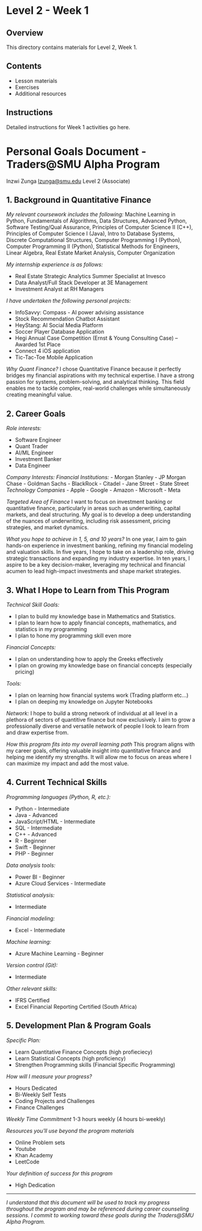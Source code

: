 # Level 2 - Week 1

## Overview

This directory contains materials for Level 2, Week 1.

## Contents

- Lesson materials
- Exercises
- Additional resources

## Instructions

Detailed instructions for Week 1 activities go here. 

# Personal Goals Document - Traders@SMU Alpha Program

Inzwi Zunga
Izunga@smu.edu
Level 2 (Associate)

## 1. Background in Quantitative Finance

*My relevant coursework includes the following:* 
Machine Learning in Python, Fundamentals of Algorithms, Data Structures, Advanced Python, Software Testing/Qual Assurance, Principles of Computer Science II (C++), Principles of Computer Science I (Java), Intro to Database Systems, Discrete Computational Structures, Computer Programming I (Python), Computer Programming II (Python), Statistical Methods for Engineers, Linear Algebra, Real Estate Market Analysis, Computer Organization

*My internship experience is as follows:*
- Real Estate Strategic Analytics Summer Specialist at Invesco
- Data Analyst/Full Stack Developer at 3E Management
- Investment Analyst at RH Managers

*I have undertaken the following personal projects:* 
- InfoSavvy: Compass - AI power advising assistance
- Stock Recommendation Chatbot Assistant 
- HeyStang: AI Social Media Platform
- Soccer Player Database Application
- Hegi Annual Case Competition (Ernst & Young Consulting Case) – Awarded 1st Place
- Connect 4 iOS application
- Tic-Tac-Toe Mobile Application

*Why Quant Finance?*
I chose Quantitative Finance because it perfectly bridges my financial aspirations with my technical expertise. I have a strong passion for systems, problem-solving, and analytical thinking. This field enables me to tackle complex, real-world challenges while simultaneously creating meaningful value.


## 2. Career Goals

*Role interests:* 
- Software Engineer
- Quant Trader
- AI/ML Engineer
- Investment Banker
- Data Engineer

*Company Interests:*
  *Financial Institutions:* 
    - Morgan Stanley
    - JP Morgan Chase
    - Goldman Sachs
    - BlackRock
    - Citadel
    - Jane Street
    - State Street
  *Technology Companies*
    - Apple
    - Google
    - Amazon
    - Microsoft
    - Meta

*Targeted Area of Finance*
I want to focus on investment banking or quantitative finance, particularly in areas such as underwriting, capital markets, and deal structuring. My goal is to develop a deep understanding of the nuances of underwriting, including risk assessment, pricing strategies, and market dynamics. 

*What you hope to achieve in 1, 5, and 10 years?*
In one year, I aim to gain hands-on experience in investment banking, refining my financial modeling and valuation skills. In five years, I hope to take on a leadership role, driving strategic transactions and expanding my industry expertise. In ten years, I aspire to be a key decision-maker, leveraging my technical and financial acumen to lead high-impact investments and shape market strategies.

## 3. What I Hope to Learn from This Program

*Technical Skill Goals:*
- I plan to build my knowledge base in Mathematics and Statistics.
- I plan to learn how to apply financial concepts, mathematics, and statistics in my programming
- I plan to hone my programming skill even more

*Financial Concepts:*
- I plan on understanding how to apply the Greeks effectively
- I plan on growing my knowledge base on financial concepts (especially pricing)

*Tools:*
- I plan on learning how financial systems work (Trading platform etc...)
- I plan on deeping my knowledge on Jupyter Notebooks

*Network:* 
I hope to build a strong network of individual at all level in a plethora of sectors of quantitive finance but now exclusively. I aim to grow a professionally diverse and versatile network of people I look to learn from and draw expertise from.

*How this program fits into my overall learning path*
This program aligns with my career goals, offering valuable insight into quantitative finance and helping me identify my strengths. It will allow me to focus on areas where I can maximize my impact and add the most value.

## 4. Current Technical Skills

*Programming languages (Python, R, etc.):*
  - Python - Intermediate
  - Java - Advanced
  - JavaScript/HTML - Intermediate
  - SQL - Intermediate
  - C++ - Advanced
  - R - Beginner
  - Swift - Beginner
  - PHP - Beginner

*Data analysis tools:*
  - Power BI - Beginner
  - Azure Cloud Services - Intermediate

*Statistical analysis:* 
  - Intermediate

*Financial modeling:*
  - Excel - Intermediate

*Machine learning:*
  - Azure Machine Learning - Beginner

*Version control (Git):*
  - Intermediate

*Other relevant skills:*
- IFRS Certified
- Excel Financial Reporting Certified (South Africa)

## 5. Development Plan & Program Goals

*Specific Plan:* 
  - Learn Quantitative Finance Concepts (high profieciecy)
  - Learn Statistical Concepts (high proficiency)
  - Strengthen Programming skills (Financial Specific Programming)

*How will I measure your progress?*
  - Hours Dedicated
  - Bi-Weekly Self Tests
  - Coding Projects and Challenges
  - Finance Challenges

*Weekly Time Commitment*
1-3 hours weekly (4 hours bi-weekly)

*Resources you'll use beyond the program materials*
- Online Problem sets
- Youtube
- Khan Academy
- LeetCode

*Your definition of success for this program*
- High Dedication


---

*I understand that this document will be used to track my progress throughout the program and may be referenced during career counseling sessions. I commit to working toward these goals during the Traders@SMU Alpha Program.* 

